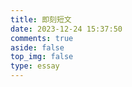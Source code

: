```yaml
---
title: 即刻短文
date: 2023-12-24 15:37:50
comments: true
aside: false
top_img: false
type: essay
---
```

